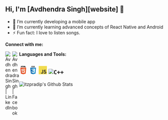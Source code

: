 ## Hi, I'm [Avdhendra Singh][website] 👋

- 🔭 I’m currently developing a mobile app
- 🌱 I’m currently learning advanced concepts of React Native and Android
- ⚡ Fun fact: I love to listen songs. 

**Connect with me:**


[<img align="left" alt="Avdhendra Singh | LinkedIn" width="22px" src="https://img.icons8.com/color/22/000000/linkedin.png" />][linkedin]
[<img align="left" alt="Avdhendra Singh | Facebook" width="22px" src="https://img.icons8.com/color/22/000000/facebook-new.png" />][facebook]



**Languages and Tools:**

<code><img alt="HTML5" width="26px" src="https://raw.githubusercontent.com/github/explore/80688e429a7d4ef2fca1e82350fe8e3517d3494d/topics/html/html.png" /></code>
<code><img alt="CSS3" width="26px" src="https://raw.githubusercontent.com/github/explore/80688e429a7d4ef2fca1e82350fe8e3517d3494d/topics/css/css.png" /></code>
<code><img alt="JavaScript" width="26px" src="https://raw.githubusercontent.com/github/explore/80688e429a7d4ef2fca1e82350fe8e3517d3494d/topics/javascript/javascript.png" /></code>
<code><img alt="C++" width="26px" src="https://raw.githubusercontent.com/github/explore/80688e429a7d4ef2fca1e82350fe8e3517d3494d/topics/cplusplus/cplusplus.png" /></code>
---



<img align="left" alt="itzpradip's Github Stats" src="https://github-readme-stats.vercel.app/api?username=avdhendra&&show_icons=true&title_color=ffffff&icon_color=bb2acf&text_color=daf7dc&bg_color=151515" />

[facebook]: https://www.facebook.com/sarthakbhaduria/
[linkedin]: https://www.linkedin.com/in/avdhendra-singh-6906791b1/


